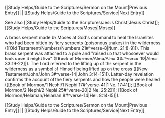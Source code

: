 [[Study Helps/Guide to the Scriptures/Sermon on the Mount|Previous Entry]]  ||  [[Study Helps/Guide to the Scriptures/Service|Next Entry]]

 See also [[Study Helps/Guide to the Scriptures/Jesus Christ|Jesus Christ]]; [[Study Helps/Guide to the Scriptures/Moses|Moses]]

 A brass serpent made by Moses at God's command to heal the Israelites who had been bitten by fiery serpents (poisonous snakes) in the wilderness ([[Old Testament/Numbers/Numbers 21#^verse-8|Num. 21:8-9]]). This brass serpent was attached to a pole and "raised up that whosoever would look upon it might live" ([[Book of Mormon/Alma/Alma 33#^verse-19|Alma 33:19-22]]). The Lord referred to the lifting up of the serpent in the wilderness as a symbol of Himself being lifted up on the cross ([[New Testament/John/John 3#^verse-14|John 3:14-15]]). Latter-day revelation confirms the account of the fiery serpents and how the people were healed ([[Book of Mormon/1 Nephi/1 Nephi 17#^verse-41|1 Ne. 17:41]]; [[Book of Mormon/2 Nephi/2 Nephi 25#^verse-20|2 Ne. 25:20]]; [[Book of Mormon/Helaman/Helaman 8#^verse-14|Hel. 8:14-15]]).

[[Study Helps/Guide to the Scriptures/Sermon on the Mount|Previous Entry]]  ||  [[Study Helps/Guide to the Scriptures/Service|Next Entry]]